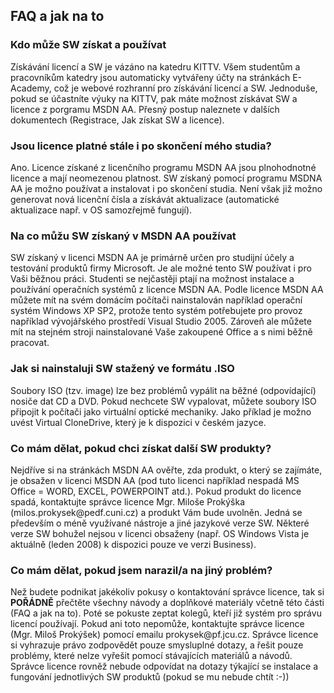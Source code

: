 ## FAQ a jak na to

### Kdo může SW získat a používat

Získávání licencí a SW je vázáno na katedru KITTV. Všem studentům a
pracovníkům katedry jsou automaticky vytvářeny účty na stránkách
E-Academy, což je webové rozhranní pro získávání licencí a SW.
Jednoduše, pokud se účastníte výuky na KITTV, pak máte možnost získávat
SW a licence z porgramu MSDN AA. Přesný postup naleznete v dalších
dokumentech (Registrace, Jak získat SW a licence).

### Jsou licence platné stále i po skončení mého studia?

Ano. Licence získané z licenčního programu MSDN AA jsou plnohodnotné
licence a mají neomezenou platnost. SW získaný pomocí programu MSDNA AA
je možno používat a instalovat i po skončení studia. Není však již možno
generovat nová licenční čísla a získávát aktualizace (automatické
aktualizace např. v OS samozřejmě fungují).

### Na co můžu SW získaný v MSDN AA používat

SW získaný v licenci MSDN AA je primárně určen pro studijní účely a
testování produktů firmy Microsoft. Je ale možné tento SW používat i pro
Vaši běžnou práci. Studenti se nejčastěji ptají na možnost instalace a
používání operačních systémů z licence MSDN AA. Podle licence MSDN AA
můžete mít na svém domácím počítači nainstalován například operační
systém Windows XP SP2, protože tento systém potřebujete pro provoz
například vývojářského prostředí Visual Studio 2005. Zároveň ale můžete
mít na stejném stroji nainstalované Vaše zakoupené Office a s nimi běžně
pracovat.

### Jak si nainstaluji SW stažený ve formátu .ISO

Soubory ISO (tzv. image) lze bez problémů vypálit na běžné
(odpovídající) nosiče dat CD a DVD. Pokud nechcete SW vypalovat, můžete
soubory ISO připojit k počítači jako virtuální optické mechaniky. Jako
příklad je možno uvést Virtual CloneDrive, který je k dispozici v českém
jazyce.

### Co mám dělat, pokud chci získat další SW produkty?

Nejdříve si na stránkách MSDN AA ověřte, zda produkt, o který se
zajímáte, je obsažen v licenci MSDN AA (pod tuto licenci například
nespadá MS Office = WORD, EXCEL, POWERPOINT atd.). Pokud produkt do
licence spadá, kontaktujte správce licence Mgr. Miloše Prokýška
(milos.prokysek\@pedf.cuni.cz) a produkt Vám bude uvolněn. Jedná se
především o méně využívané nástroje a jiné jazykové verze SW. Některé
verze SW bohužel nejsou v licenci obsaženy (např. OS Windows Vista je
aktuálně (leden 2008) k dispozici pouze ve verzi Business).

### Co mám dělat, pokud jsem narazil/a na jiný problém?

Než budete podnikat jakékoliv pokusy o kontaktování správce licence, tak
si **POŘÁDNĚ** přečtěte všechny návody a doplňkové materiály včetně této
části (FAQ a jak na to). Poté se pokuste zeptat kolegů, kteří již systém
pro správu licencí používají. Pokud ani toto nepomůže, kontaktujte
správce licence (Mgr. Miloš Prokýšek) pomocí emailu prokysek\@pf.jcu.cz.
Správce licence si vyhrazuje právo zodpovědět pouze smysluplné dotazy, a
řešit pouze problémy, které nelze vyřešit pomocí stávajících materiálů a
návodů. Správce licence rovněž nebude odpovídat na dotazy týkající se
instalace a fungování jednotlivých SW produktů (pokud se mu nebude chtít
:-))
